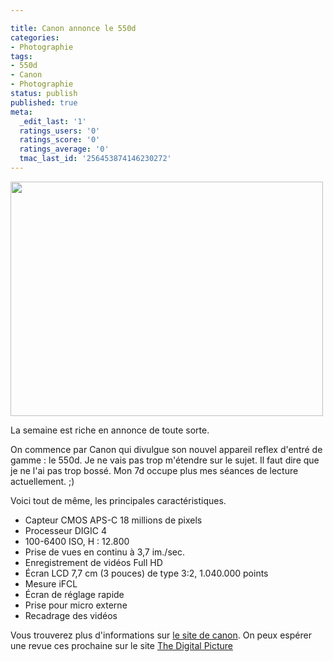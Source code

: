 ```yaml
---

title: Canon annonce le 550d
categories:
- Photographie
tags:
- 550d
- Canon
- Photographie
status: publish
published: true
meta:
  _edit_last: '1'
  ratings_users: '0'
  ratings_score: '0'
  ratings_average: '0'
  tmac_last_id: '256453874146230272'
---
```

<a href="https://dlgjp9x71cipk.cloudfront.net/2010/02/canon_eos_550d_front_500tn.jpg"><img class="alignnone size-full wp-image-1523" title="Canon EOS 550d" src="https://dlgjp9x71cipk.cloudfront.net/2010/02/canon_eos_550d_front_500tn.jpg" alt="" width="500" height="375" /></a>

La semaine est riche en annonce de toute sorte.

On commence par Canon qui divulgue son nouvel appareil reflex d'entré de gamme : le 550d.
Je ne vais pas trop m'étendre sur le sujet. Il faut dire que je ne l'ai pas trop bossé. Mon 7d occupe plus mes séances de lecture actuellement. ;)

<!--more-->

Voici tout de même, les principales caractéristiques.
<ul>
	<li>Capteur CMOS APS-C 18 millions de pixels</li>
	<li>Processeur DIGIC 4</li>
	<li>100-6400 ISO, H : 12.800</li>
	<li>Prise de vues en continu à 3,7 im./sec.</li>
	<li>Enregistrement de vidéos Full HD</li>
	<li>Écran LCD 7,7 cm (3 pouces) de type 3:2, 1.040.000 points</li>
	<li>Mesure iFCL</li>
	<li>Écran de réglage rapide</li>
	<li>Prise pour micro externe</li>
	<li>Recadrage des vidéos</li>
</ul>
Vous trouverez plus d'informations sur <a title="Lien vers la page du 550d sur le site de canon suisse" href="https://fr.canon.ch/For_Home/Product_Finder/Cameras/Digital_SLR/EOS_550D/index.asp">le site de canon</a>.
On peux espérer une revue ces prochaine sur le site <a title="Lien vers le site &quot;The Digital Picture&quot;" href="https://www.the-digital-picture.com/">The Digital Picture</a>
